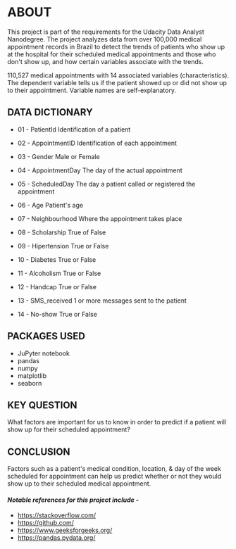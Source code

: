 # ABOUT

This project is part of the requirements for the Udacity Data Analyst Nanodegree. The project analyzes data from over 100,000 medical appointment records in Brazil to detect the trends of patients who show up at the hospital for their scheduled medical appointments and those who don't show up, and how certain variables associate with the trends.

110,527 medical appointments with 14 associated variables (characteristics).
The dependent variable tells us if the patient showed up or did not show up to their appointment.
Variable names are self-explanatory.


## DATA DICTIONARY

- 01 - PatientId
   Identification of a patient

- 02 - AppointmentID
   Identification of each appointment

- 03 - Gender
   Male or Female

- 04 - AppointmentDay
   The day of the actual appointment

- 05 - ScheduledDay
   The day a patient called or registered the appointment

- 06 - Age
   Patient's age

- 07 - Neighbourhood
   Where the appointment takes place

- 08 - Scholarship
   True of False

- 09 - Hipertension
   True or False

- 10 - Diabetes
   True or False

- 11 - Alcoholism
   True or False

- 12 - Handcap
   True or False

- 13 - SMS_received
   1 or more messages sent to the patient

- 14 - No-show
   True or False


## PACKAGES USED

- JuPyter notebook
- pandas
- numpy
- matplotlib
- seaborn


## KEY QUESTION

What factors are important for us to know in order to predict if a patient will show up for their scheduled appointment?


## CONCLUSION

Factors such as a patient's medical condition, location, & day of the week scheduled for appointment can help us predict whether
or not they would show up to their scheduled medical appointment.


#### _Notable references for this project include -_

- https://stackoverflow.com/
- https://github.com/
- https://www.geeksforgeeks.org/
- https://pandas.pydata.org/
